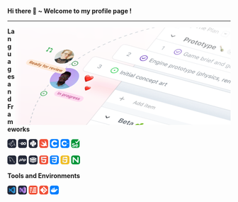 **Hi there 👋 ~ Welcome to my profile page !**

<!--
**YUDONGLING/YUDONGLING** is a ✨ _special_ ✨ repository because its `README.md` (this file) appears on your GitHub profile.

Here are some ideas to get you started:

- 🔭 I’m currently working on ...
- 🌱 I’m currently learning ...
- 👯 I’m looking to collaborate on ...
- 🤔 I’m looking for help with ...
- 💬 Ask me about ...
- 📫 How to reach me: ...
- 😄 Pronouns: ...
- ⚡ Fun fact: ...
-->

---

<img align="right" src="https://raw.githubusercontent.com/YUDONGLING/YUDONGLING/main/Icon/BackGround.png" height="220px" title="Do what you like, and do it best!"> 

**Languages and Frameworks**

<code><img height="20" src="https://raw.githubusercontent.com/YUDONGLING/YUDONGLING/main/Icon/MatLab.svg" alt="MatLab" title="MatLab"></code>
<code><img height="20" src="https://raw.githubusercontent.com/YUDONGLING/YUDONGLING/main/Icon/GoLang.svg" alt="Golang" title="Golang"></code>
<code><img height="20" src="https://raw.githubusercontent.com/YUDONGLING/YUDONGLING/main/Icon/Python.svg" alt="Python" title="Python"></code>
<code><img height="20" src="https://raw.githubusercontent.com/YUDONGLING/YUDONGLING/main/Icon/Swift.svg" alt="Swift" title="Swift"></code>
<code><img height="20" src="https://raw.githubusercontent.com/YUDONGLING/YUDONGLING/main/Icon/C.svg" alt="C" title="C"></code>
<code><img height="20" src="https://raw.githubusercontent.com/YUDONGLING/YUDONGLING/main/Icon/CPP.svg" alt="C++" title="C++"></code>
<code><img height="20" src="https://raw.githubusercontent.com/YUDONGLING/YUDONGLING/main/Icon/Selenium.svg" alt="Selenium" title="Selenium"></code>

<code><img height="20" src="https://raw.githubusercontent.com/YUDONGLING/YUDONGLING/main/Icon/MySQL.svg" alt="MySQL" title="MySQL"></code>
<code><img height="20" src="https://raw.githubusercontent.com/YUDONGLING/YUDONGLING/main/Icon/PHP.svg" alt="PHP" title="PHP"></code>
<code><img height="20" src="https://raw.githubusercontent.com/YUDONGLING/YUDONGLING/main/Icon/Redis.svg" alt="Redis" title="Redis"></code>
<code><img height="20" src="https://raw.githubusercontent.com/YUDONGLING/YUDONGLING/main/Icon/HTML.svg" alt="HTML5" title="HTML5"></code>
<code><img height="20" src="https://raw.githubusercontent.com/YUDONGLING/YUDONGLING/main/Icon/CSS.svg" alt="CSS3" title="CSS3"></code>
<code><img height="20" src="https://raw.githubusercontent.com/YUDONGLING/YUDONGLING/main/Icon/JS.svg" alt="JavaScript" title="JavaScript"></code>
<code><img height="20" src="https://raw.githubusercontent.com/YUDONGLING/YUDONGLING/main/Icon/Nginx.svg" alt="Nginx" title="Nginx"></code>

**Tools and Environments**

<code><img height="20" src="https://raw.githubusercontent.com/YUDONGLING/YUDONGLING/main/Icon/VSCode.svg" alt="VSCode" title="VSCode"></code>
<code><img height="20" src="https://raw.githubusercontent.com/YUDONGLING/YUDONGLING/main/Icon/VisualStudio.svg" alt="Visual Studio" title="Visual Studio"></code>
<code><img height="20" src="https://raw.githubusercontent.com/YUDONGLING/YUDONGLING/main/Icon/Serverless.svg" alt="Serverless" title="Serverless"></code>
<code><img height="20" src="https://raw.githubusercontent.com/YUDONGLING/YUDONGLING/main/Icon/Git.svg" alt="Git" title="Git"></code>
<code><img height="20" src="https://raw.githubusercontent.com/YUDONGLING/YUDONGLING/main/Icon/Docker.svg" alt="Docker" title="Docker"></code>
